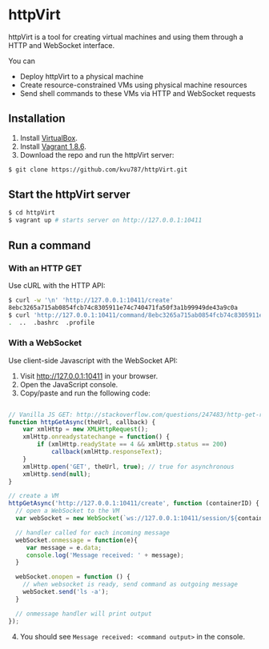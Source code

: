 # httpVirt

httpVirt is a tool for creating virtual machines and using them through a HTTP and WebSocket interface.

You can

* Deploy httpVirt to a physical machine
* Create resource-constrained VMs using physical machine resources
* Send shell commands to these VMs via HTTP and WebSocket requests

## Installation

1. Install [VirtualBox](https://www.virtualbox.org/wiki/Downloads).
2. Install [Vagrant 1.8.6](https://releases.hashicorp.com/vagrant/1.8.6/).
3. Download the repo and run the httpVirt server:

```bash
$ git clone https://github.com/kvu787/httpVirt.git
```

## Start the httpVirt server

```bash
$ cd httpVirt
$ vagrant up # starts server on http://127.0.0.1:10411
```

## Run a command

### With an HTTP GET

Use cURL with the HTTP API:

```bash
$ curl -w '\n' 'http://127.0.0.1:10411/create'
8ebc3265a715ab0854fcb74c8305911e74c740471fa50f3a1b99949de43a9c0a
$ curl 'http://127.0.0.1:10411/command/8ebc3265a715ab0854fcb74c8305911e74c740471fa50f3a1b99949de43a9c0a?command=ls%20-a'
.  ..  .bashrc  .profile
```

### With a WebSocket

Use client-side Javascript with the WebSocket API:

1. Visit http://127.0.0.1:10411 in your browser.
2. Open the JavaScript console.
3. Copy/paste and run the following code:

```javascript

// Vanilla JS GET: http://stackoverflow.com/questions/247483/http-get-request-in-javascript
function httpGetAsync(theUrl, callback) {
    var xmlHttp = new XMLHttpRequest();
    xmlHttp.onreadystatechange = function() {
        if (xmlHttp.readyState == 4 && xmlHttp.status == 200)
            callback(xmlHttp.responseText);
    }
    xmlHttp.open('GET', theUrl, true); // true for asynchronous
    xmlHttp.send(null);
}

// create a VM
httpGetAsync('http://127.0.0.1:10411/create', function (containerID) {
  // open a WebSocket to the VM
  var webSocket = new WebSocket(`ws://127.0.0.1:10411/session/${containerID}`);

  // handler called for each incoming message
  webSocket.onmessage = function(e){
     var message = e.data;
     console.log('Message received: ' + message);
  }

  webSocket.onopen = function () {
    // when websocket is ready, send command as outgoing message
    webSocket.send('ls -a');
  }

  // onmessage handler will print output
});
```

4. You should see `Message received: <command output>` in the console.

